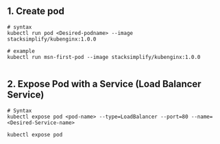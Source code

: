 ## 1. Create pod 

```t
# syntax
kubectl run pod <Desired-podname> --image stacksimplify/kubenginx:1.0.0 

# example
kubectl run msn-first-pod --image stacksimplify/kubenginx:1.0.0 


```
## 2. Expose Pod with a Service (Load Balancer Service)

```t
# Syntax
kubectl expose pod <pod-name> --type=LoadBalancer --port=80 --name=<Desired-Service-name>

kubectl expose pod 
```